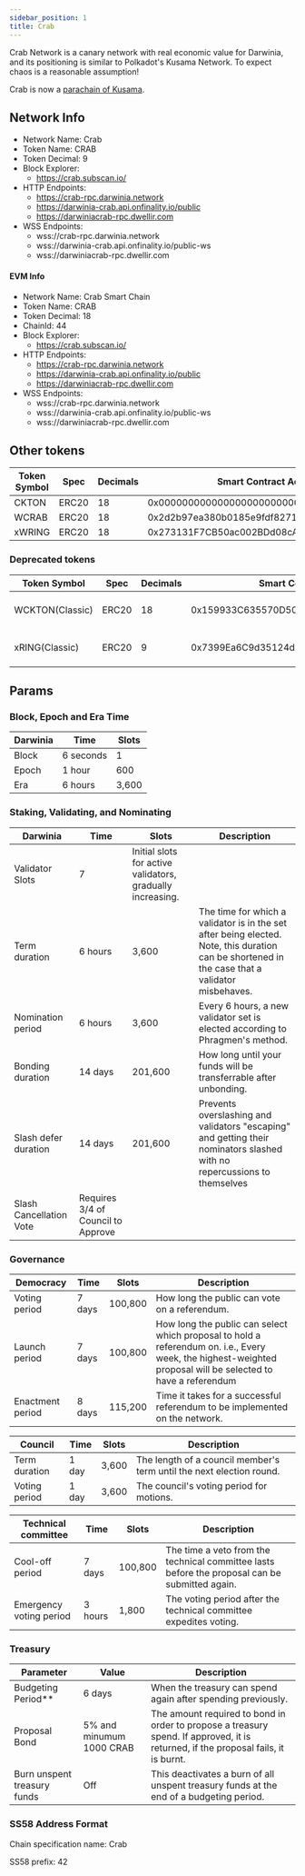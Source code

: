 ```yaml
---
sidebar_position: 1
title: Crab
---
```


Crab Network is a canary network with real economic value for Darwinia, and its positioning is similar to Polkadot's Kusama Network. To expect chaos is a reasonable assumption!

Crab is now a [parachain of Kusama](https://kusama.subscan.io/parachain/2229).

## Network Info

- Network Name: Crab
- Token Name: CRAB
- Token Decimal: 9
- Block Explorer: 
    - https://crab.subscan.io/
- HTTP Endpoints:
    - https://crab-rpc.darwinia.network
    - https://darwinia-crab.api.onfinality.io/public
    - https://darwiniacrab-rpc.dwellir.com
- WSS Endpoints:
    - wss://crab-rpc.darwinia.network
    - wss://darwinia-crab.api.onfinality.io/public-ws
    - wss://darwiniacrab-rpc.dwellir.com

#### EVM Info
- Network Name: Crab Smart Chain
- Token Name: CRAB
- Token Decimal: 18
- ChainId: 44
- Block Explorer: 
    - https://crab.subscan.io/
- HTTP Endpoints:
    - https://crab-rpc.darwinia.network
    - https://darwinia-crab.api.onfinality.io/public
    - https://darwiniacrab-rpc.dwellir.com
- WSS Endpoints:
    - wss://crab-rpc.darwinia.network
    - wss://darwinia-crab.api.onfinality.io/public-ws
    - wss://darwiniacrab-rpc.dwellir.com

## Other tokens

| Token Symbol | Spec | Decimals | Smart Contract Address |
| --- | --- | --- | --- |
| CKTON | ERC20 | 18 | 0x0000000000000000000000000000000000000402 |
| WCRAB | ERC20 | 18 | 0x2d2b97ea380b0185e9fdf8271d1afb5d2bf18329 |
| xWRING | ERC20 | 18 | 0x273131F7CB50ac002BDd08cA721988731F7e1092 |


### Deprecated tokens 

| Token Symbol | Spec | Decimals | Smart Contract Address | Why |
| --- | --- | --- | --- | --- |
| WCKTON(Classic) | ERC20 | 18 | 0x159933C635570D5042723359fbD1619dFe83D3f3 | migrated to CKTON |
| xRING(Classic) | ERC20 | 9 | 0x7399Ea6C9d35124d893B8d9808930e9d3F211501 | migrated to xWRING |

## Params

### Block, Epoch and Era Time

| Darwinia | Time      | Slots |
| -------- | --------- | ----- |
| Block    | 6 seconds | 1     |
| Epoch    | 1 hour    | 600   |
| Era      | 6 hours   | 3,600 |

### Staking, Validating, and Nominating

| Darwinia                | Time                               | Slots                                                      | Description                                                                                                                                      |
| ----------------------- | ---------------------------------- | ---------------------------------------------------------- | ------------------------------------------------------------------------------------------------------------------------------------------------ |
| Validator Slots         | 7                                  | Initial slots for active validators, gradually increasing. |                                                                                                                                                  |
| Term duration           | 6 hours                            | 3,600                                                      | The time for which a validator is in the set after being elected. Note,  this duration can be shortened in the case that a validator misbehaves. |
| Nomination period       | 6 hours                            | 3,600                                                      | Every 6 hours, a new validator set is elected according to Phragmen's method.                                                                    |
| Bonding duration        | 14 days                            | 201,600                                                    | How long until your funds will be transferrable after unbonding.                                                                                 |
| Slash defer duration    | 14 days                            | 201,600                                                    | Prevents overslashing and validators "escaping" and getting their nominators slashed with no repercussions to themselves                         |
| Slash Cancellation Vote | Requires 3/4 of Council to Approve |                                                            |                                                                                                                                                  |
### Governance 

| Democracy        | Time   | Slots   | Description                                                                                                                                                  |
| ---------------- | ------ | ------- | ------------------------------------------------------------------------------------------------------------------------------------------------------------ |
| Voting period    | 7 days | 100,800 | How long the public can vote on a referendum.                                                                                                                |
| Launch period    | 7 days | 100,800 | How long the public can select which proposal to hold a referendum on. i.e., Every week, the highest-weighted proposal will be selected to have a referendum |
| Enactment period | 8 days | 115,200 | Time it takes for a successful referendum to be implemented on the network.                                                                                  |

| Council       | Time  | Slots | Description                                                          |
| ------------- | ----- | ----- | -------------------------------------------------------------------- |
| Term duration | 1 day | 3,600 | The length of a council member's term until the next election round. |
| Voting period | 1 day | 3,600 | The council's voting period for motions.                             |

| Technical committee     | Time    | Slots   | Description                                                                                    |
| ----------------------- | ------- | ------- | ---------------------------------------------------------------------------------------------- |
| Cool-off period         | 7 days  | 100,800 | The time a veto from the technical committee lasts before the proposal can be submitted again. |
| Emergency voting period | 3 hours | 1,800   | The voting period after the technical committee expedites voting.                              |

### Treasury

| Parameter                   | Value                     | Description                                                                                                                        |
| --------------------------- | ------------------------- | ---------------------------------------------------------------------------------------------------------------------------------- |
| Budgeting Period**          | 6 days                    | When the treasury can spend again after spending previously.                                                                       |
| Proposal Bond               | 5% and minumum 1000 CRAB | The amount required to bond in order to propose a treasury spend. If approved, it is returned, if the proposal fails, it is burnt. |
| Burn unspent treasury funds | Off                       | This deactivates a burn of all  unspent treasury funds at the end of a budgeting period.                                           |

### SS58 Address Format

Chain specification name: Crab

SS58 prefix: 42

